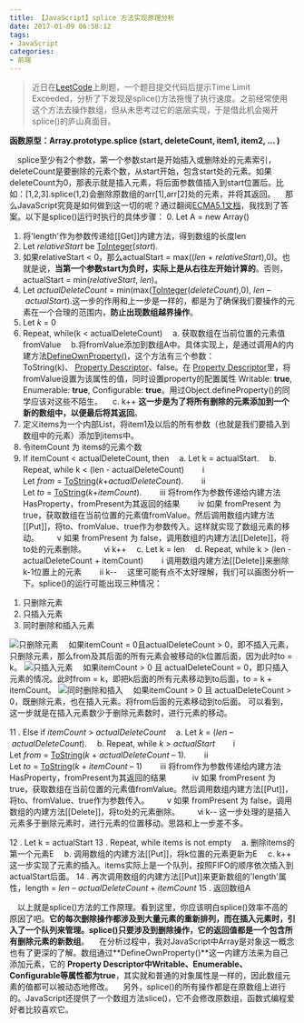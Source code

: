 ```yaml
---
title: 【JavaScript】splice 方法实现原理分析
date: 2017-01-09 06:58:12
tags:
- JavaScript
categories:
- 前端
---
```

> 近日在[LeetCode](https://leetcode.com/problems/ransom-note/)上刷题，一个题目提交代码后提示Time Limit Exceeded，分析了下发现是splice()方法拖慢了执行速度。之前经常使用这个方法去操作数组，但从未思考过它的底层实现，于是借此机会揭开splice()的庐山真面目。

**函数原型：Array.prototype.splice (start, deleteCount, item1, item2, …  )**

　splice至少有2个参数，第一个参数start是开始插入或删除处的元素索引，deleteCount是要删除的元素个数，从start开始，包含start处的元素。如果deleteCount为0，那表示就是插入元素，将后面参数值插入到start位置后。比如：[1,2,3].splice(1,2)会删除原数组的arr[1],arr[2]处的元素，并将其返回。
　那么JavaScript究竟是如何做到这一切的呢？通过翻阅[ECMA5.1文档](http://www.ecma-international.org/ecma-262/5.1/#sec-15.4.1)，我找到了答案。以下是splice()运行时执行的具体步骤：
0. Let A = new Array()
1.  将'length'作为参数传递给[[Get]]内建方法，得到数组的长度len
2.  Let *relativeStart* be [ToInteger](http://www.ecma-international.org/ecma-262/5.1/#sec-9.4)(*start*).
3. 如果relativeStart < 0，那么actualStart = max((*len* + *relativeStart*),0)。也就是说，**当第一个参数start为负时，实际上是从右往左开始计算的**。否则，actualStart = min(*relativeStart*, *len*)。
4. Let *actualDeleteCount* = min(max([ToInteger](http://www.ecma-international.org/ecma-262/5.1/#sec-9.4)(*deleteCount*),0), *len* – *actualStart*).这一步的作用和上一步是一样的，都是为了确保我们要操作的元素在一个合理的范围内，**防止出现数组越界操作**。
5. Let *k* = 0
6. Repeat, while(k < actualDeleteCount)
　a. 获取数组在当前位置的元素值fromValue
　b.将fromValue添加到数组A中。具体实现上，是通过调用A的内建方法[DefineOwnProperty()](http://www.ecma-international.org/ecma-262/5.1/#sec-8.12.9)，这个方法有三个参数：ToString(k)、 [Property Descriptor](http://www.ecma-international.org/ecma-262/5.1/#sec-8.10)、false。在 [Property Descriptor](http://www.ecma-international.org/ecma-262/5.1/#sec-8.10)里，将fromValue设置为该属性的值，同时设置property的配置属性 Writable: **true**, Enumerable: **true**, Configurable: **true**。用过Object.defineProperty()的同学应该对这些不陌生。
　c. k++
**这一步是为了将所有删除的元素添加到一个新的数组中，以便最后将其返回**。
7. 定义items为一个内部List，将item1及以后的所有参数（也就是我们要插入到数组中的元素）添加到items中。
8. 令itemCount 为 items的元素个数
9. If itemCount < actualDeleteCount, then
　a. Let k = actualStart.
　b. Repeat, while k < (len - actualDeleteCount)
　　ⅰ Let *from* = [ToString](http://www.ecma-international.org/ecma-262/5.1/#sec-9.8)(*k*+*actualDeleteCount*).
　　ⅱ Let *to* = [ToString](http://www.ecma-international.org/ecma-262/5.1/#sec-9.8)(*k*+*itemCount*).
　　ⅲ 将from作为参数传递给内建方法HasProperty，fromPresent为其返回的结果
　　ⅳ 如果 fromPresent 为 true，获取数组在当前位置的元素值fromValue。然后调用数组内建方法[[Put]]，将to、fromValue、true作为参数传入。这样就实现了数组元素的移动。
　　ⅴ 如果 fromPresent 为 false，调用数组的内建方法[[Delete]]，将to处的元素删除。
　　ⅵ  k++
　c. Let k = len
　d. Repeat, while k > (len - actualDeleteCount + itemCount)
　　ⅰ 调用数组内建方法[[Delete]]来删除k-1位置上的元素
　　ⅱ k--
　这里可能有点不太好理解，我们可以画图分析一下。splice()的运行可能出现三种情况：
1) 只删除元素
2) 只插入元素
3) 同时删除和插入元素

![只删除元素](http://upload-images.jianshu.io/upload_images/192464-6871216f40be8f25.png?imageMogr2/auto-orient/strip%7CimageView2/2/w/1240)
　如果itemCount = 0且actualDeleteCount > 0，即不插入元素，只删除元素，那么from及其后面的所有元素会被移动的k位置后面，因为此时to = k。
![只插入元素](http://upload-images.jianshu.io/upload_images/192464-1bcd00b57fc04537.png?imageMogr2/auto-orient/strip%7CimageView2/2/w/1240)
　如果itemCount > 0 且 actualDeleteCount = 0，即只插入元素的情况。此时from = k，即把k后面的所有元素移动到to后面，to = k + itemCount。
![同时删除和插入](http://upload-images.jianshu.io/upload_images/192464-bcf22c20af55c848.jpg?imageMogr2/auto-orient/strip%7CimageView2/2/w/1240)
　如果itemCount > 0 且 actualDeleteCount > 0，既删除元素，也在插入元素。将from后面的元素移动到to后面。
可以看到，这一步就是在插入元素数少于删除元素数时，进行元素的移动。

11 . Else if *itemCount* > *actualDeleteCount*
　a. Let *k* = (*len* – *actualDeleteCount*).
　b. Repeat, while *k* > *actualStart*
　　ⅰ Let *from* = [ToString](http://www.ecma-international.org/ecma-262/5.1/#sec-9.8)(*k* + *actualDeleteCount* – 1).
　　ⅱ Let *to* = [ToString](http://www.ecma-international.org/ecma-262/5.1/#sec-9.8)(*k* + *itemCount* – 1)
　　ⅲ 将from作为参数传递给内建方法HasProperty，fromPresent为其返回的结果　
　　ⅳ 如果 fromPresent 为 true，获取数组在当前位置的元素值fromValue。然后调用数组内建方法[[Put]]，将to、fromValue、true作为参数传入。
　　ⅴ 如果 fromPresent 为 false，调用数组的内建方法[[Delete]]，将to处的元素删除。
　　ⅵ  k--
这一步处理的是插入元素多于删除元素时，进行元素的位置移动。思路和上一步差不多。

12 . Let k = actualStart
13 . Repeat, while items is not empty
　a. 删除items的第一个元素E
　b. 调用数组的内建方法[[Put]]，将k位置的元素更新为E
　c. k++
这一步实现了元素的插入。items实际上是一个队列，按照FIFO的顺序依次插入到actualStart后面。
14 . 再次调用数组的内建方法[[Put]]来更新数组的'length'属性，length = *len* – *actualDeleteCount* + *itemCount*
15 . 返回数组A

　以上就是splice()方法的工作原理。看到这里，你应该明白splice()效率不高的原因了吧。**它的每次删除操作都涉及到大量元素的重新排列，而在插入元素时，引入了一个队列来管理。**splice()只要涉及到删除操作，它的返回值都是一个包含所有删除元素的**新数组**。
　在分析过程中，我对JavaScript中Array是对象这一概念也有了更深的了解。数组通过**DefineOwnProperty()**这一内建方法来为自己添加元素，它的 **Property Descriptor中Writable、Enumerable、Configurable等属性都为true**，其实就和普通的对象属性是一样的，因此数组元素的值都可以被动态地修改。
　另外，splice()的所有操作都是在原数组上进行的。JavaScript还提供了一个数组方法slice()，它不会修改原数组，函数式编程爱好者比较喜欢它。

　
